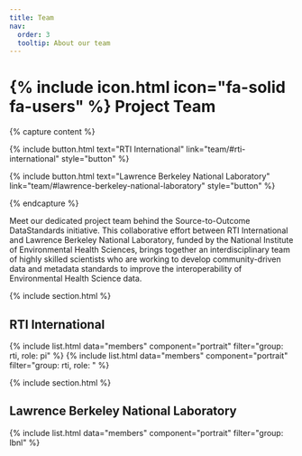 ```yaml
---
title: Team
nav:
  order: 3
  tooltip: About our team
---
```


# {% include icon.html icon="fa-solid fa-users" %} Project Team

{% capture content %}

{% 
include button.html 
text="RTI International" 
link="team/#rti-international" 
style="button" 
%}

{% 
include button.html 
text="Lawrence Berkeley National Laboratory" 
link="team/#lawrence-berkeley-national-laboratory" 
style="button" 
%}

{% endcapture %}

Meet our dedicated project team behind the Source-to-Outcome DataStandards initiative. This collaborative effort between RTI International and Lawrence Berkeley National Laboratory, funded by the National Institute of Environmental Health Sciences, brings together an interdisciplinary team of highly skilled scientists who are working to develop community-driven data and metadata standards to improve the interoperability of Environmental Health Science data.


{% include section.html %}

## RTI International

{% include list.html data="members" component="portrait" filter="group: rti, role: pi" %}
{% include list.html data="members" component="portrait" filter="group: rti, role: " %}

{% include section.html %}

## Lawrence Berkeley National Laboratory 

{% include list.html data="members" component="portrait" filter="group: lbnl" %}

